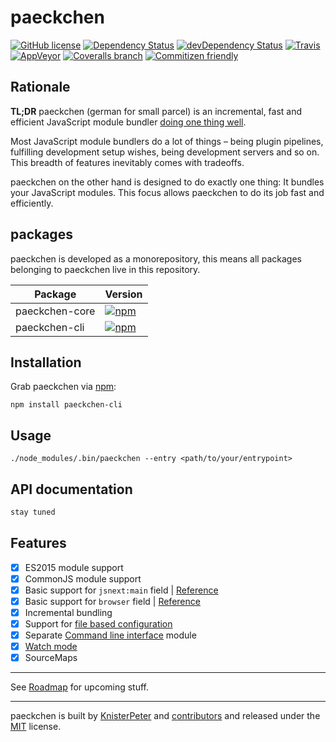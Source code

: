 # paeckchen

[![GitHub license](https://img.shields.io/github/license/paeckchen/paeckchen.svg)]()
[![Dependency Status](https://david-dm.org/paeckchen/paeckchen.svg)](https://david-dm.org/paeckchen/paeckchen)
[![devDependency Status](https://david-dm.org/paeckchen/paeckchen/dev-status.svg)](https://david-dm.org/paeckchen/paeckchen#info=devDependencies)
[![Travis](https://img.shields.io/travis/paeckchen/paeckchen.svg)](https://travis-ci.org/paeckchen/paeckchen)
[![AppVeyor](https://ci.appveyor.com/api/projects/status/xql350i942kryjqn/branch/master?svg=true)](https://ci.appveyor.com/project/paeckchen/paeckchen/branch/master)
[![Coveralls branch](https://img.shields.io/coveralls/paeckchen/paeckchen/master.svg)](https://coveralls.io/github/paeckchen/paeckchen)
[![Commitizen friendly](https://img.shields.io/badge/commitizen-friendly-brightgreen.svg)](http://commitizen.github.io/cz-cli/)

## Rationale

**TL;DR** paeckchen (german for small parcel) is an incremental, fast and efficient JavaScript module bundler
[doing one thing well](https://en.wikipedia.org/wiki/Unix_philosophy#Do_One_Thing_and_Do_It_Well).

Most JavaScript module bundlers do a lot of things – being plugin pipelines, fulfilling development setup wishes, being
development servers and so on. This breadth of features inevitably comes with tradeoffs.

paeckchen on the other hand is designed to do exactly one thing: It bundles your JavaScript modules. This focus allows
paeckchen to do its job fast and efficiently.

## packages

paeckchen is developed as a monorepository, this means all packages belonging to paeckchen live in this repository.

| Package | Version |
|---------|---------|
| paeckchen-core | [![npm](https://img.shields.io/npm/v/paeckchen-core.svg)](https://www.npmjs.com/package/paeckchen-core) |
| paeckchen-cli | [![npm](https://img.shields.io/npm/v/paeckchen-cli.svg)](https://www.npmjs.com/package/paeckchen-cli) |

## Installation

Grab paeckchen via [npm](https://www.npmjs.com/package/paeckchen):

```shell
npm install paeckchen-cli
```

## Usage

```shell
./node_modules/.bin/paeckchen --entry <path/to/your/entrypoint>
```

## API documentation

```javascript
stay tuned
```

## Features

* [x] ES2015 module support
* [x] CommonJS module support
* [x] Basic support for `jsnext:main` field | [Reference](https://github.com/rollup/rollup/wiki/jsnext:main)
* [x] Basic support for `browser` field | [Reference](https://github.com/defunctzombie/package-browser-field-spec)
* [x] Incremental bundling
* [X] Support for [file based configuration](https://github.com/paeckchen/paeckchen/issues/29)
* [X] Separate [Command line interface](https://github.com/paeckchen/paeckchen/issues/41) module
* [X] [Watch mode](https://github.com/paeckchen/paeckchen/issues/27)
* [X] SourceMaps

---

See [Roadmap](https://github.com/paeckchen/paeckchen/milestones) for upcoming stuff.

---
paeckchen is built by [KnisterPeter](https://github.com/KnisterPeter) and
[contributors](https://github.com/paeckchen/paeckchen/graphs/contributors) and released under the
[MIT](./LICENSE) license.
